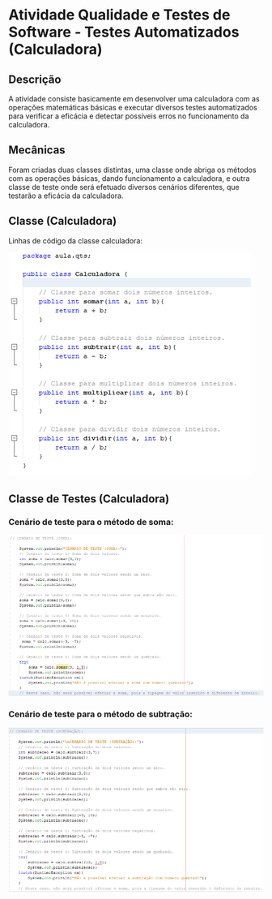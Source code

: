 # Atividade Qualidade e Testes de Software - Testes Automatizados (Calculadora)

## Descrição
A atividade consiste basicamente em desenvolver uma calculadora com as operações matemáticas básicas e executar diversos testes automatizados para verificar a eficácia e detectar possíveis erros no funcionamento da calculadora.

## Mecânicas
Foram criadas duas classes distintas, uma classe onde abriga os métodos com as operações básicas, dando funcionamento a calculadora, e outra classe de teste onde será efetuado diversos cenários diferentes, que testarão a eficácia da calculadora.

## Classe (Calculadora)
Linhas de código da classe calculadora:

![Classe Calculadora](classecalculadora.PNG)

## Classe de Testes (Calculadora)
### Cenário de teste para o método de soma:

![Cenário de Teste Soma](cenariodetestesoma.PNG)

### Cenário de teste para o método de subtração:

![Cenário de Teste Subtração](cenariodetestesubtracao.PNG)
